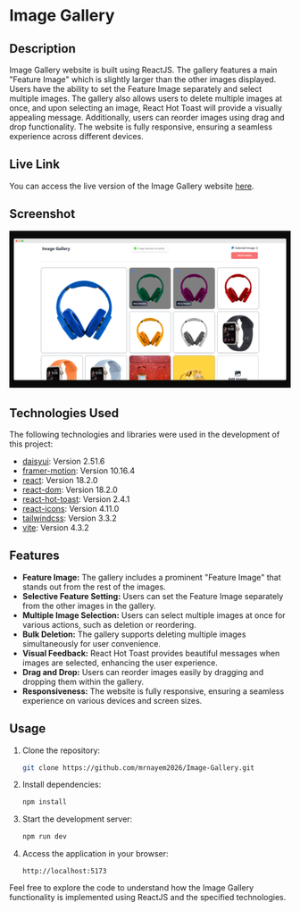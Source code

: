 # Image Gallery

## Description
Image Gallery website is built using ReactJS. The gallery features a main "Feature Image" which is slightly larger than the other images displayed. Users have the ability to set the Feature Image separately and select multiple images. The gallery also allows users to delete multiple images at once, and upon selecting an image, React Hot Toast will provide a visually appealing message. Additionally, users can reorder images using drag and drop functionality. The website is fully responsive, ensuring a seamless experience across different devices.

## Live Link

You can access the live version of the Image Gallery website [here](https://image-gallery-2026.netlify.app/).

## Screenshot

![Image Gallery Screenshot](/public/image_gallery.png)

## Technologies Used

The following technologies and libraries were used in the development of this project:

- [daisyui](https://github.com/saadeghi/daisyui): Version 2.51.6
- [framer-motion](https://github.com/framer/motion): Version 10.16.4
- [react](https://reactjs.org/): Version 18.2.0
- [react-dom](https://reactjs.org/): Version 18.2.0
- [react-hot-toast](https://github.com/timolins/react-hot-toast): Version 2.4.1
- [react-icons](https://react-icons.github.io/react-icons/): Version 4.11.0
- [tailwindcss](https://tailwindcss.com/): Version 3.3.2
- [vite](https://vitejs.dev/): Version 4.3.2

## Features
- **Feature Image:** The gallery includes a prominent "Feature Image" that stands out from the rest of the images.
- **Selective Feature Setting:** Users can set the Feature Image separately from the other images in the gallery.
- **Multiple Image Selection:** Users can select multiple images at once for various actions, such as deletion or reordering.
- **Bulk Deletion:** The gallery supports deleting multiple images simultaneously for user convenience.
- **Visual Feedback:** React Hot Toast provides beautiful messages when images are selected, enhancing the user experience.
- **Drag and Drop:** Users can reorder images easily by dragging and dropping them within the gallery.
- **Responsiveness:** The website is fully responsive, ensuring a seamless experience on various devices and screen sizes.

## Usage

1. Clone the repository:

   ```bash
   git clone https://github.com/mrnayem2026/Image-Gallery.git
   ```

2. Install dependencies:

   ```bash
   npm install
   ```

3. Start the development server:

   ```bash
   npm run dev
   ```

4. Access the application in your browser:

   ```
   http://localhost:5173
   ```

Feel free to explore the code to understand how the Image Gallery functionality is implemented using ReactJS and the specified technologies.